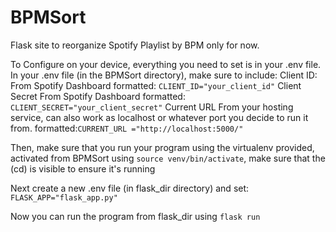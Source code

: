 # BPMSort
Flask site to reorganize Spotify Playlist by BPM only for now.

To Configure on your device, everything you need to set is in your .env file.
In your .env file (in the BPMSort directory), make sure to include:
Client ID: From Spotify Dashboard 
  formatted: ```CLIENT_ID="your_client_id"```
Client Secret From Spotify Dashboard 
  formatted:  ```CLIENT_SECRET="your_client_secret"```
Current URL From your hosting service, can also work as localhost or whatever port you decide to run it from. 
  formatted:```CURRENT_URL ="http://localhost:5000/"```

Then, make sure that you run your program using the virtualenv provided, activated from BPMSort using ```source venv/bin/activate```, 
make sure that the (cd) is visible to ensure it's running

Next create a new .env file (in flask_dir directory) and set:
```FLASK_APP="flask_app.py"```

Now you can run the program from flask_dir using ```flask run```
